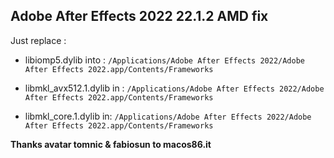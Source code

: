 ## Adobe After Effects 2022 22.1.2 AMD fix

Just replace :

- libiomp5.dylib into :
`/Applications/Adobe After Effects 2022/Adobe After Effects 2022.app/Contents/Frameworks`

- libmkl_avx512.1.dylib in :
`/Applications/Adobe After Effects 2022/Adobe After Effects 2022.app/Contents/Frameworks`

- libmkl_core.1.dylib in:
`/Applications/Adobe After Effects 2022/Adobe After Effects 2022.app/Contents/Frameworks`

**Thanks avatar tomnic & fabiosun to macos86.it**
 
